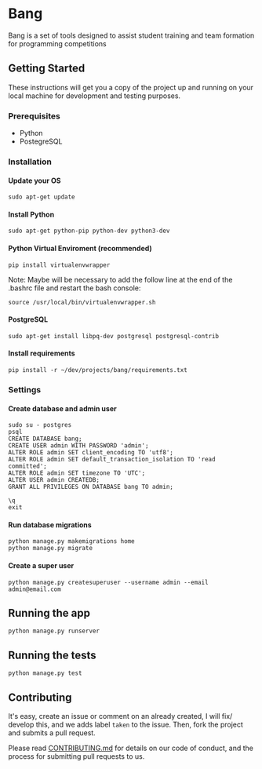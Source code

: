 # Bang
Bang is a set of tools designed to assist student training and team formation for programming competitions


## Getting Started
These instructions will get you a copy of the project up and running on your local machine for development and testing purposes.

### Prerequisites

- Python
- PostegreSQL

### Installation
#### Update your OS
```
sudo apt-get update
```

#### Install Python
```
sudo apt-get python-pip python-dev python3-dev
```


#### Python Virtual Enviroment (recommended)
```
pip install virtualenvwrapper
```
Note: Maybe will be necessary to add the follow line at the end of the .bashrc file and restart the bash console:
```
source /usr/local/bin/virtualenvwrapper.sh
```

#### PostgreSQL
```
sudo apt-get install libpq-dev postgresql postgresql-contrib
```

#### Install requirements
```
pip install -r ~/dev/projects/bang/requirements.txt
```

### Settings
#### Create database and admin user
```
sudo su - postgres
psql
CREATE DATABASE bang;
CREATE USER admin WITH PASSWORD 'admin';
ALTER ROLE admin SET client_encoding TO 'utf8';
ALTER ROLE admin SET default_transaction_isolation TO 'read committed';
ALTER ROLE admin SET timezone TO 'UTC';
ALTER USER admin CREATEDB;
GRANT ALL PRIVILEGES ON DATABASE bang TO admin;

\q
exit
```

#### Run database migrations
```
python manage.py makemigrations home
python manage.py migrate
```

#### Create a super user
```
python manage.py createsuperuser --username admin --email admin@email.com
```

## Running the app
```
python manage.py runserver
```

## Running the tests
```
python manage.py test
```

## Contributing
It's easy, create an issue or comment on an already created, I will fix/
develop this, and we adds label `taken` to the issue. Then, fork the project and submits a pull request.

Please read [CONTRIBUTING.md](contributing.md) for details on our code of conduct, and the process for submitting pull requests to us.
